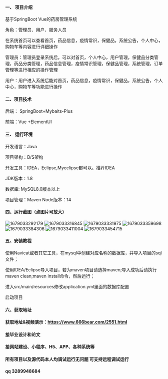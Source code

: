 #### 一、 项目介绍
基于SpringBoot Vue的药房管理系统

角色：管理员、用户、服务人员

在系统首页可以查看首页，药品信息，疫情常识，保健品，系统公告，个人中心，购物车等内容进行详细操作

管理员：管理员登录系统后，可以对首页，个人中心，用户管理，保健品分类管理，药品分类管理，药品信息管理，疫情常识管理，保健品管理，系统管理，订单管理等进行相应的操作管理

用户：用户进入系统后能对首页，药品信息，疫情常识，保健品，系统公告，个人中心，购物车等功能进行操作

#### 二、项目技术
后端： SpringBoot+Mybaits-Plus

前端：Vue +ElementUI

#### 三、 运行环境
开发语言：Java

项目架构：B/S架构

开发工具：IDEA，Eclipse,Myeclipse都可以。推荐IDEA

JDK版本：1.8

数据库: MySQL8.0版本以上

项目管理：Maven
Node版本：14
#### 四、运行截图（点图片可放大）

![1679033292179](https://github.com/666bears/pharmacy/assets/143094776/3781b9d4-5143-46dc-8a84-48202fabd525)
![1679033316845](https://github.com/666bears/pharmacy/assets/143094776/65b8d2a2-d437-4841-a264-ec34fb64e4df)
![1679033331975](https://github.com/666bears/pharmacy/assets/143094776/2862f2dd-1821-455a-a5e3-5e6f460c7cd1)
![1679033359698](https://github.com/666bears/pharmacy/assets/143094776/1446223b-ad19-4914-866c-6462f07d12f7)
![1679033384306](https://github.com/666bears/pharmacy/assets/143094776/daf01666-6103-4d1c-92a8-f833e2eb3c7e)
![1679033411004](https://github.com/666bears/pharmacy/assets/143094776/fee7fb8f-988f-4136-b30e-dbb6b2a73b06)
![1679033454715](https://github.com/666bears/pharmacy/assets/143094776/9362566a-8d3b-4e7f-89a1-a83d1cf3f94c)

#### 五、安装教程
使用Navicat或者其它工具，在mysql中创建对应名称的数据库，并导入项目的sql文件；

使用IDEA/Eclipse导入项目，若为maven项目请选择maven;导入成功后请执行maven clean;maven install命令，然后运行；

进入src/main/resources修改application.yml里面的数据库配置

启动项目
#### 六、获取地址
#### 获取地址&视频演示：https://www.666bear.com/2551.html

#### 接毕业设计和论文
#### 接网站建设、小程序、H5、APP、各种系统等
#### 所有项目以及源代码本人均调试运行无问题 可支持远程调试运行
#### qq 3289948684
